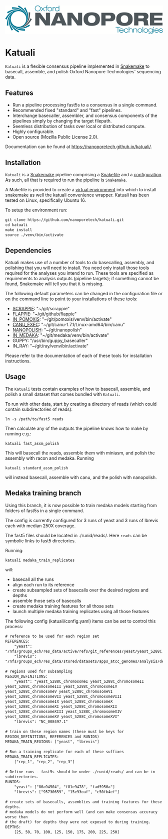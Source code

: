 ![Oxford Nanopore Technologies logo](images/ONT_logo_590x106.png)


Katuali
=======

`Katuali` is a flexible consensus pipeline implemented in
[Snakemake](https://snakemake.readthedocs.io) to basecall, assemble, and polish
Oxford Nanopore Technologies' sequencing data.

Features
--------

  * Run a pipeline processing fast5s to a consensus in a single command.
  * Recommended fixed "standard" and "fast" pipelines.
  * Interchange basecaller, assembler, and consensus components of the
    pipelines simply by changing the target filepath. 
  * Seemless distribution of tasks over local or distributed compute.
  * Highly configurable.  
  * Open source (Mozilla Public License 2.0).


Documentation can be found at https://nanoporetech.github.io/katuali/.

Installation
------------

`Katuali` is a [Snakemake](https://snakemake.readthedocs.io) pipeline comprising a
[Snakefile](https://snakemake.readthedocs.io/en/stable/snakefiles/writing_snakefiles.html#)
and a [configuration](https://snakemake.readthedocs.io/en/stable/snakefiles/configuration.html).
As such, all that is required to run the pipeline is `Snakemake`. 

A Makefile is provided to create a
[virtual environment](https://docs.python.org/3/tutorial/venv.html) into which
to install snakemake as well the katuali convenience wrapper. Katuali has been
tested on Linux, specifically Ubuntu 16.

To setup the environment run:

    git clone https://github.com/nanoporetech/katuali.git
    cd katuali
    make install
    source ./venv/bin/activate


Dependencies
------------

Katuali makes use of a number of tools to do basecalling, assembly, and
polishing that you will need to install. You need only install those tools
required for the analyses you intend to run. These tools are specified as
requirements to analysis outputs (pipeline targets); if something cannot be
found, Snakemake will tell you that it is missing.

The following default parameters can be changed in the configuration file or
on the command line to point to your installations of these tools: 

* [SCRAPPIE](https://github.com/nanoporetech/scrappie): "~/git/scrappie"
* [FLAPPIE](https://github.com/nanoporetech/flappie): "~/git/github/flappie"
* [IN_POMOXIS](https://github.com/nanoporetech/pomoxis): "~/git/pomoxis/venv/bin/activate"
* [CANU_EXEC](https://github.com/marbl/canu): "~/git/canu-1.7.1/Linux-amd64/bin/canu"
* [NANOPOLISH](https://github.com/jts/nanopolish): "~/git/nanopolish"
* [IN_MEDAKA](https://github.com/nanoporetech/medaka): "~/git/medaka/venv/bin/activate"
* GUPPY: "/usr/bin/guppy_basecaller"
* IN_RAY: "~/git/ray/venv/bin/activate"

Please refer to the documentation of each of these tools for installation
instructions.


Usage
-----

The `Katuali` tests contain examples of how to basecall, assemble, and polish
a small dataset that comes bundled with `Katuali`.

To run with other data, start by creating a directory of reads (which could
contain subdirectories of reads):

    ln -s /path/to/fast5 reads
    
Then calculate any of the outputs the pipeline knows how to make by running e.g.:

    katuali fast_assm_polish

This will basecall the reads, assemble them with miniasm, and polish the
assembly with racon and medaka. Running

    katuali standard_assm_polish

will instead basecall, assemble with canu, and the polish with nanopolish.

Medaka training branch
----------------------

Using this branch, it is now possible to train medaka models starting from folders of fast5s in a single command. 

The config is currently configured for 3 runs of yeast and 3 runs of lbrevis each with median 250X coverage.

The fast5 files should be located in ./runid/reads/. Here `reads` can be symbolic links to fast5 directories. 

Running:

    katuali medaka_train_replicates

will:

* basecall all the runs
* align each run to its reference
* create subsampled sets of basecalls over the desired regions and depths
* assemble those sets of basecalls
* create medaka training features for all those sets
* launch multiple medaka training replicates using all those features

The following config (katuali/config.yaml) items can be set to control this process:

    # reference to be used for each region set
    REFERENCES: 
        "yeast": "/nfs/groups_ech/res_data/active/refs/git_references/yeast/yeast_S288C.fasta"
        "lbrevis": "/nfs/groups_ech/res_data/stored/datasets/apps_atcc_genomes/analysis/demultiplexed/refs_for_assembly/NC_008497.1.fa"

    # regions used for subsampling
    REGION_DEFINITIONS:
        "yeast": "yeast_S288C_chromosomeI yeast_S288C_chromosomeII yeast_S288C_chromosomeIII yeast_S288C_chromosomeIV yeast_S288C_chromosomeV yeast_S288C_chromosomeVI yeast_S288C_chromosomeVII yeast_S288C_chromosomeVIII yeast_S288C_chromosomeIX yeast_S288C_chromosomeX yeast_S288C_chromosomeXI yeast_S288C_chromosomeXII yeast_S288C_chromosomeXIII yeast_S288C_chromosomeXIV yeast_S288C_chromosomeXV yeast_S288C_chromosomeXVI"
        "lbrevis": "NC_008497.1"

    # train on these region names (these must be keys for REGION_DEFINITIONS, REFERENCES and RUNIDS)
    MEDAKA_TRAIN_REGIONS: ["yeast", "lbrevis"]

    # Run a training replicate for each of these suffixes
    MEDAKA_TRAIN_REPLICATES:
        ["rep_1", "rep_2", "rep_3"]

    # Define runs - fast5s should be under ./runid/reads/ and can be in subdirectories.
    RUNIDS:
        "yeast": ["80a94504", "f81e9478", "fad5950a"]
        "lbrevis": ["95730659", "15e93eaf", "c50fb4ef"]

    # create sets of basecalls, assemblies and training features for these depths. 
    # medaka models do not perform well (and can make consensus accuracy worse than
    # the draft) for depths they were not exposed to during training. 
    DEPTHS:
        [25, 50, 70, 100, 125, 150, 175, 200, 225, 250]
